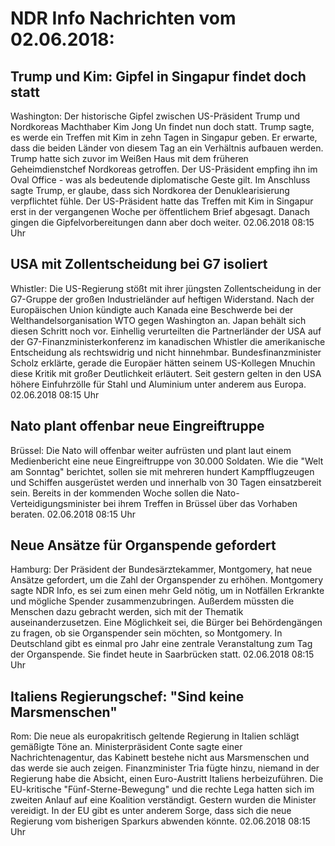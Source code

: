 # NDR Info Nachrichten vom 02.06.2018:


## Trump und Kim: Gipfel in Singapur findet doch statt
Washington:	Der historische Gipfel zwischen US-Präsident Trump und Nordkoreas Machthaber Kim Jong Un findet nun doch statt. Trump sagte, es werde ein Treffen mit Kim in zehn Tagen in Singapur geben. Er erwarte, dass die beiden Länder von diesem Tag an ein Verhältnis aufbauen werden. Trump hatte sich zuvor im Weißen Haus mit dem früheren Geheimdienstchef Nordkoreas getroffen. Der US-Präsident empfing ihn im Oval Office - was als bedeutende diplomatische Geste gilt. Im Anschluss sagte Trump, er glaube, dass sich Nordkorea der Denuklearisierung verpflichtet fühle. Der US-Präsident hatte das Treffen mit Kim in Singapur erst in der vergangenen Woche per öffentlichem Brief abgesagt. Danach gingen die Gipfelvorbereitungen dann aber doch weiter. 02.06.2018 08:15 Uhr 

## USA mit Zollentscheidung bei G7 isoliert
Whistler: Die US-Regierung stößt mit ihrer jüngsten Zollentscheidung in der G7-Gruppe der großen Industrieländer auf heftigen Widerstand. Nach der Europäischen Union kündigte auch Kanada eine Beschwerde bei der Welthandelsorganisation WTO gegen Washington an. Japan behält sich diesen Schritt noch vor. Einhellig verurteilten die Partnerländer der USA auf der G7-Finanzministerkonferenz im kanadischen Whistler die amerikanische Entscheidung als rechtswidrig und nicht hinnehmbar. Bundesfinanzminister Scholz erklärte, gerade die Europäer hätten seinem US-Kollegen Mnuchin diese Kritik mit großer Deutlichkeit erläutert. Seit gestern gelten in den USA höhere Einfuhrzölle für Stahl und Aluminium unter anderem aus Europa. 02.06.2018 08:15 Uhr 

## Nato plant offenbar neue Eingreiftruppe
Brüssel: Die Nato will offenbar weiter aufrüsten und plant laut einem Medienbericht eine neue Eingreiftruppe von 30.000 Soldaten. Wie die "Welt am Sonntag" berichtet, sollen sie mit mehreren hundert Kampfflugzeugen und Schiffen ausgerüstet werden und innerhalb von 30 Tagen einsatzbereit sein. Bereits in der kommenden Woche sollen die Nato-Verteidigungsminister bei ihrem Treffen in Brüssel über das Vorhaben beraten. 02.06.2018 08:15 Uhr 

## Neue Ansätze für Organspende gefordert
Hamburg:	Der Präsident der Bundesärztekammer, Montgomery, hat neue Ansätze gefordert, um die Zahl der Organspender zu erhöhen. Montgomery sagte NDR Info, es sei zum einen mehr Geld nötig, um in Notfällen Erkrankte und mögliche Spender zusammenzubringen. Außerdem müssten die Menschen dazu gebracht werden, sich mit der Thematik auseinanderzusetzen. Eine Möglichkeit sei, die Bürger bei Behördengängen zu fragen, ob sie Organspender sein möchten, so Montgomery. In Deutschland gibt es einmal pro Jahr eine zentrale Veranstaltung zum Tag der Organspende. Sie findet heute in Saarbrücken statt. 02.06.2018 08:15 Uhr 

## Italiens Regierungschef: "Sind keine Marsmenschen"
Rom:	Die neue als europakritisch geltende Regierung in Italien schlägt gemäßigte Töne an. Ministerpräsident Conte sagte einer Nachrichtenagentur, das Kabinett bestehe nicht aus Marsmenschen und das werde sie auch zeigen. Finanzminister Tria fügte hinzu, niemand in der Regierung habe die Absicht, einen Euro-Austritt Italiens herbeizuführen. Die EU-kritische "Fünf-Sterne-Bewegung" und die rechte Lega hatten sich im zweiten Anlauf auf eine Koalition verständigt. Gestern wurden die Minister vereidigt. In der EU gibt es unter anderem Sorge, dass sich die neue Regierung vom bisherigen Sparkurs abwenden könnte. 02.06.2018 08:15 Uhr 
